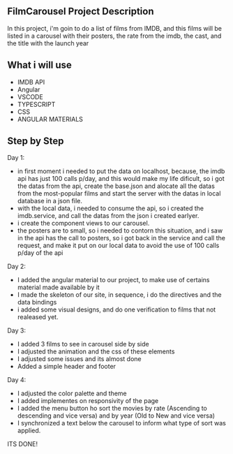## FilmCarousel Project Description

In this project, i'm goin to do a list of films from IMDB, and this films will be listed in a carousel with their posters, the rate from the imdb, the cast, and the title with the launch year

## What i will use
- IMDB API
- Angular
- VSCODE
- TYPESCRIPT
- CSS
- ANGULAR MATERIALS

## Step by Step
Day 1:
- in first moment i needed to put the  data on localhost, because, the imdb api has just 100 calls p/day, and this would make my life dificult, so i got the datas from the api, create the base.json and alocate all the datas from the most-popular films and start the server with the datas in local database in a json file.
- with the local data, i needed to consume the api, so i created the imdb.service, and call the datas from the json i created earlyer.
- i create the component views to our carousel.
- the posters are to small, so i needed to contorn this situation, and i saw in the api has the call to posters, so i got back in the service and call the request, and make it put on our local data to avoid the use of 100 calls p/day of the api

Day 2:
- I added the angular material to our project, to make use of certains material made available by it
- I made the skeleton of our site, in sequence, i do the directives and the data bindings
- i added some visual designs, and do one verification to films that not realeased yet.

Day 3:
- I added 3 films to see in carousel side by side
- I adjusted the animation and the css of these elements
- I adjusted some issues and its almost done
- Added a simple header and footer

Day 4:
- I adjusted the color palette and theme
- I added implementes on responsivity of the page
- I added the menu button ho sort the movies by rate (Ascending to descending and vice versa) and by year (Old to New and vice versa)
- I synchronized a text below the carousel to inform what type of sort was applied.

ITS DONE!

